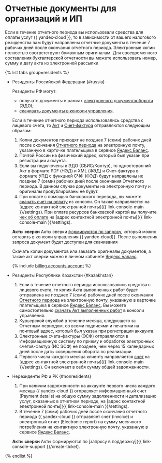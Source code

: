 # Отчетные документы для организаций и ИП


Если в течение отчетного периода вы использовали средства для оплаты услуг {{ yandex-cloud }}, то в зависимости от вашего налогового резиденства вам будут направлены отчетные документы в течение 7 рабочих дней после окончания отчетного периода.
Электронные копии полностью соответствуют бумажным оригиналам. Для своевременного составления бухгалтерской отчетности вы можете использовать номер, сумму и дату акта из электронной рассылки.

{% list tabs group=residents %}

- Резиденты Российской Федерации {#russia}

  Резиденты РФ могут:
  * получать документы в рамках [электронного документооборота](../concepts/edo.md) (ЭДО);
  * [скачивать документы в консоли управления](../operations/download-reporting-docs.md). 

  Если в течение отчетного периода использовались средства с лицевого счета, то [Акт](../concepts/act.md) и [Счет-фактура](../concepts/invoice.md) отправляются следующим образом:
  1. Копии документов приходят не позднее 7 (семи) рабочих дней после окончания [Отчетного периода](../concepts/reporting-period.md) на электронную почту, указанную в карточке плательщика в сервисе [Яндекс Баланс](https://balance.yandex.ru).
  1. Почтой России на физический адрес, который был указан при регистрации аккаунта.
  1. Если вы подключены к ЭДО (СБИС/Контур), то односторонний Акт в формате PDF (НЭД) и XML (ФЭД) и Счет-фактура в формате УПД с функцией СЧФ (ФЭД) будут направлены не позднее 7 (семи) рабочих дней после окончания Отчетного периода. В данном случае документы на электронную почту и оригиналы продублированы не будут.
  1. При оплате с помощью банковского перевода, вы можете [скачать счет на оплату](../operations/pay-the-bill.md) из консоли. Он также направляется на [адрес контактной электронной почты]({{ link-console-main }}/settings). При оплате ресурсов банковской картой вы получите [чек об оплате](../concepts/individual-bill.md) на [адрес контактной электронной почты]({{ link-console-main }}/settings).
  
  **Акты сверки**
  Акты сверки [формируются по запросу](../operations/download-reporting-docs), который можно оставить в консоли управления {{ yandex-cloud}}. После выполнения запроса документ будет доступен для скачивания

  Скачать копии документов или заказать оригиналы документов, а также акт сверки можно в личном кабинете [Яндекс Баланс](https://balance.yandex.ru).

  {% include [billing.accounts.account](../../_includes/billing/accountant-role.md) %}

- Резиденты Республики Казахстан {#kazakhstan}

  1. Если в течение отчетного периода использовались средства с лицевого счета, то копия Акта выполненных работ будет отправлена не позднее 7 (семи) рабочих дней после окончания [Отчетного периода](../concepts/reporting-period.md) на электронную почту, указанную в карточке плательщика в сервисе [Яндекс Баланс](https://balance.yandex.ru). Вы можете самостоятельно [скачать Акт выполненных работ](../operations/download-reporting-docs.md) в консоли управления.
  1. Курьерской службой в течение месяца, следующего за Отчетным периодом, со всеми подписями и печатями на почтовый адрес, который был указан при регистрации аккаунта.
  1. Электронные счета-фактуры (ЭСФ) отправляются в Информационную систему по приему и обработке электронных счетов-фактур (ИС ЭСФ) не позднее, чем через 15 календарных дней после даты совершения оборота по реализации.
  1. Первого числа каждого месяца клиенту направляется [счет](../concepts/bill.md) на [адрес контактной электронной почты]({{ link-console-main }}/settings). Он включает в себя сумму общей задолженности.

- Нерезиденты РФ и РК {#nonresidents}

  1. При наличии задолженности на аккаунте первого числа каждого месяца {{ yandex-cloud }} отправляет информационный счет (Payment details) на общую сумму задолженности и детализацию услуг, оказанных в отчетном периоде, на [адрес контактной электронной почты]({{ link-console-main }}/settings).
  1. В течение 7 (семи) рабочих дней после окончания отчетного периода {{ yandex-cloud }} отправляет счет (Invoice) и электронный отчет (Electronic report) на сумму месячного потребления на контактную электронную почту, указанную в сервисе [Яндекс Баланс](https://balance.yandex.ru).

  **Акты сверки**
  Акты формируются по [запросу в поддержку]({{ link-console-support }}/create-ticket).

{% endlist %}


